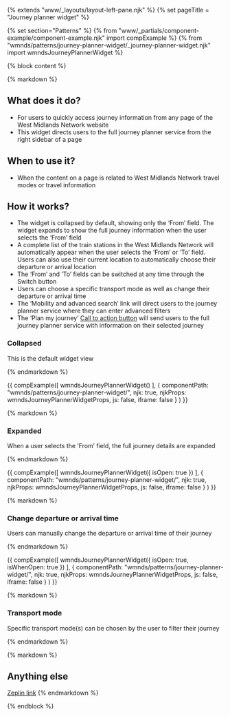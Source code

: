 {% extends "www/_layouts/layout-left-pane.njk" %} 
{% set pageTitle = "Journey planner widget" %}

{% set section="Patterns" %}
{% from "www/_partials/component-example/component-example.njk" import compExample %}
{% from "wmnds/patterns/journey-planner-widget/_journey-planner-widget.njk" import wmndsJourneyPlannerWidget %}


{% block content %}

{% markdown %}

  ## What does it do?
  * For users to quickly access journey information from any page of the West Midlands Network website
  * This widget directs users to the full journey planner service from the right sidebar of a page

  ## When to use it?
  * When the content on a page is related to West Midlands Network travel modes or travel information

  ## How it works?
  * The widget is collapsed by default, showing only the ‘From’ field. The widget expands to show the full journey information when the user selects the ‘From’ field
  * A complete list of the train stations in the West Midlands Network will automatically appear when the user selects the ’From’ or ‘To’ field. Users can also use their current location to automatically choose their departure or arrival location
  * The ‘From’ and ’To’ fields can be switched at any time through the Switch button
  * Users can choose a specific transport mode as well as change their departure or arrival time
  * The ‘Mobility and advanced search’ link will direct users to the journey planner service where they can enter advanced filters
  * The ‘Plan my journey’ [Call to action button](https://designsystem.wmnetwork.co.uk/components/buttons/) will send users to the full journey planner service with information on their selected journey

  ### Collapsed
  This is the default widget view

{% endmarkdown %}

{{
  compExample([
      wmndsJourneyPlannerWidget()
    ], {
      componentPath: "wmnds/patterns/journey-planner-widget/",
      njk: true,
      njkProps: wmndsJourneyPlannerWidgetProps,
      js: false,
      iframe: false
    }
  )
}} 

{% markdown %}

  ### Expanded
  When a user selects the ‘From’ field, the full journey details are expanded

{% endmarkdown %}

{{
  compExample([
      wmndsJourneyPlannerWidget({
        isOpen: true
      })
    ], {
      componentPath: "wmnds/patterns/journey-planner-widget/",
      njk: true,
      njkProps: wmndsJourneyPlannerWidgetProps,
      js: false,
      iframe: false
    }
  )
}}



{% markdown %}

  ### Change departure or arrival time
  Users can manually change the departure or arrival time of their journey

{% endmarkdown %}


{{
  compExample([
      wmndsJourneyPlannerWidget({
        isOpen: true,
        isWhenOpen: true
      })
    ], {
      componentPath: "wmnds/patterns/journey-planner-widget/",
      njk: true,
      njkProps: wmndsJourneyPlannerWidgetProps,
      js: false,
      iframe: false
    }
  )
}}


{% markdown %}

  ### Transport mode
  Specific transport mode(s) can be chosen by the user to filter their journey

{% endmarkdown %}


{% markdown %}
  ## Anything else
  [Zeplin link](https://zpl.io/V1EwnoZ)
{% endmarkdown %}



{% endblock %}